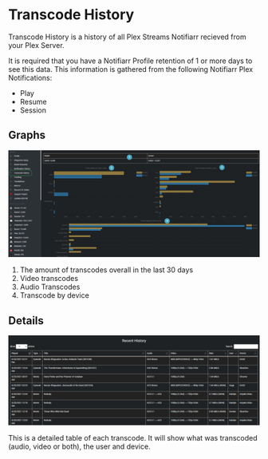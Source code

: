 # Transcode History

Transcode History is a history of all Plex Streams Notifiarr recieved from your Plex Server.

It is required that you have a Notifiarr Profile retention of 1 or more days to see this data. This information is gathered from the following Notifiarr Plex Notifications:
- Play
- Resume
- Session

## Graphs

![transcode-history-1.png](../../assets/screenshots/website/transcode-history-1.png)

1. The amount of transcodes overall in the last 30 days
1. Video transcodes
1. Audio Transcodes
1. Transcode by device

## Details

![transcode-history-1.png](../../assets/screenshots/website/transcode-history-2.png)

This is a detailed table of each transcode. It will show what was transcoded (audio, video or both), the user and device.
